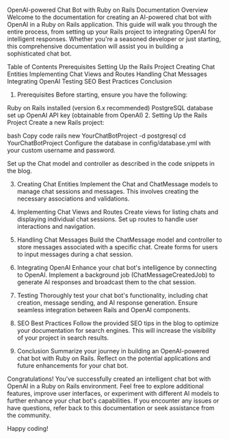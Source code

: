 OpenAI-powered Chat Bot with Ruby on Rails Documentation
Overview
Welcome to the documentation for creating an AI-powered chat bot with OpenAI in a Ruby on Rails application. This guide will walk you through the entire process, from setting up your Rails project to integrating OpenAI for intelligent responses. Whether you're a seasoned developer or just starting, this comprehensive documentation will assist you in building a sophisticated chat bot.

Table of Contents
Prerequisites
Setting Up the Rails Project
Creating Chat Entities
Implementing Chat Views and Routes
Handling Chat Messages
Integrating OpenAI
Testing
SEO Best Practices
Conclusion
1. Prerequisites<a name="prerequisites"></a>
Before starting, ensure you have the following:

Ruby on Rails installed (version 6.x recommended)
PostgreSQL database set up
OpenAI API key (obtainable from OpenAI)
2. Setting Up the Rails Project<a name="setting-up-the-rails-project"></a>
Create a new Rails project:

bash
Copy code
rails new YourChatBotProject -d postgresql
cd YourChatBotProject
Configure the database in config/database.yml with your custom username and password.

Set up the Chat model and controller as described in the code snippets in the blog.

3. Creating Chat Entities<a name="creating-chat-entities"></a>
Implement the Chat and ChatMessage models to manage chat sessions and messages. This involves creating the necessary associations and validations.

4. Implementing Chat Views and Routes<a name="implementing-chat-views-and-routes"></a>
Create views for listing chats and displaying individual chat sessions. Set up routes to handle user interactions and navigation.

5. Handling Chat Messages<a name="handling-chat-messages"></a>
Build the ChatMessage model and controller to store messages associated with a specific chat. Create forms for users to input messages during a chat session.

6. Integrating OpenAI<a name="integrating-openai"></a>
Enhance your chat bot's intelligence by connecting to OpenAI. Implement a background job (ChatMessageCreatedJob) to generate AI responses and broadcast them to the chat session.

7. Testing<a name="testing"></a>
Thoroughly test your chat bot's functionality, including chat creation, message sending, and AI response generation. Ensure seamless integration between Rails and OpenAI components.

8. SEO Best Practices<a name="seo-best-practices"></a>
Follow the provided SEO tips in the blog to optimize your documentation for search engines. This will increase the visibility of your project in search results.

9. Conclusion<a name="conclusion"></a>
Summarize your journey in building an OpenAI-powered chat bot with Ruby on Rails. Reflect on the potential applications and future enhancements for your chat bot.

Congratulations! You've successfully created an intelligent chat bot with OpenAI in a Ruby on Rails environment. Feel free to explore additional features, improve user interfaces, or experiment with different AI models to further enhance your chat bot's capabilities. If you encounter any issues or have questions, refer back to this documentation or seek assistance from the community.

Happy coding!
